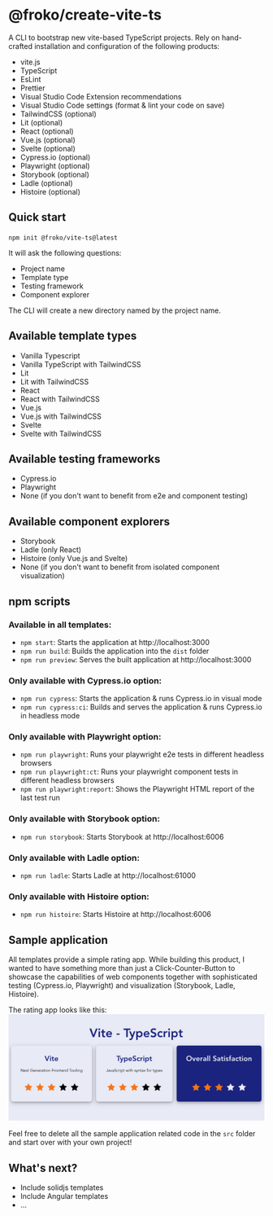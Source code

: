 # @froko/create-vite-ts

A CLI to bootstrap new vite-based TypeScript projects. Rely on hand-crafted installation and configuration of the following products:

- vite.js
- TypeScript
- EsLint
- Prettier
- Visual Studio Code Extension recommendations
- Visual Studio Code settings (format & lint your code on save)
- TailwindCSS (optional)
- Lit (optional)
- React (optional)
- Vue.js (optional)
- Svelte (optional)
- Cypress.io (optional)
- Playwright (optional)
- Storybook (optional)
- Ladle (optional)
- Histoire (optional)

## Quick start

`npm init @froko/vite-ts@latest`

It will ask the following questions:

- Project name
- Template type
- Testing framework
- Component explorer

The CLI will create a new directory named by the project name.

## Available template types

- Vanilla Typescript
- Vanilla TypeScript with TailwindCSS
- Lit
- Lit with TailwindCSS
- React
- React with TailwindCSS
- Vue.js
- Vue.js with TailwindCSS
- Svelte
- Svelte with TailwindCSS

## Available testing frameworks

- Cypress.io
- Playwright
- None (if you don't want to benefit from e2e and component testing)

## Available component explorers

- Storybook
- Ladle (only React)
- Histoire (only Vue.js and Svelte)
- None (if you don't want to benefit from isolated component visualization)

## npm scripts

### Available in all templates:

- `npm start`: Starts the application at http://localhost:3000
- `npm run build`: Builds the application into the `dist` folder
- `npm run preview`: Serves the built application at http://localhost:3000

### Only available with Cypress.io option:

- `npm run cypress`: Starts the application & runs Cypress.io in visual mode
- `npm run cypress:ci`: Builds and serves the application & runs Cypress.io in headless mode

### Only available with Playwright option:

- `npm run playwright`: Runs your playwright e2e tests in different headless browsers
- `npm run playwright:ct`: Runs your playwright component tests in different headless browsers
- `npm run playwright:report`: Shows the Playwright HTML report of the last test run

### Only available with Storybook option:

- `npm run storybook`: Starts Storybook at http://localhost:6006

### Only available with Ladle option:

- `npm run ladle`: Starts Ladle at http://localhost:61000

### Only available with Histoire option:

- `npm run histoire`: Starts Histoire at http://localhost:6006

## Sample application

All templates provide a simple rating app. While building this product, I wanted to have something more than just a Click-Counter-Button to showcase the capabilities of web components together with sophisticated testing (Cypress.io, Playwright) and visualization (Storybook, Ladle, Histoire).

The rating app looks like this:
![Rating App](assets/rating-app.png)

Feel free to delete all the sample application related code in the `src` folder and start over with your own project!

## What's next?

- Include solidjs templates
- Include Angular templates
- ...
